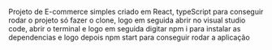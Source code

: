 Projeto de E-commerce simples 
criado em React, typeScript 
para conseguir rodar o projeto só fazer o clone, logo em seguida abrir no visual studio code,
abrir o terminal e logo em seguida digitar npm i para instalar as dependencias
e logo depois npm start para conseguir rodar a aplicação